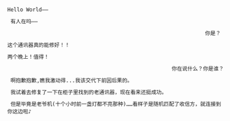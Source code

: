 
<div style="text-align:left;margin:10px 10px 0px auto;">
<code>Hello World——</code></div>  

<div style="text-align:left;margin:10px 10px 0px auto;">
<code> 有人在吗——</code></div>  

<div style="text-align:right;margin:10px 10px 0px auto;">
<code> 你是？ </code></div>        

<div style="text-align:left;margin:10px 10px 0px auto;">
<code>这个通讯器真的能修好！！</code></div>  

<div style="text-align:left;margin:10px 10px 0px auto;">
<code>两个晚上！值得！</code></div>  
<div style="text-align:right;margin:10px 10px 0px auto;">
<code>你在说什么？你是谁？</code></div>   


<div style="text-align:left;margin:10px 10px 0px auto;">
<code> 啊抱歉抱歉,瞧我激动得...我该交代下前因后果的。</code></div> 

<div style="text-align:left;margin:10px 10px 0px auto;">
<code> 我试着去修复了一下在柜子里找到的老通讯器，现在看来还挺成功。</code></div> 

<div style="text-align:left;margin:10px 10px 0px auto;">
<code> 但是毕竟是老爷机(十个小时前一盏灯都不亮那种)……看样子是随机匹配了收信方，就连接到你这边啦♪</code></div> 




